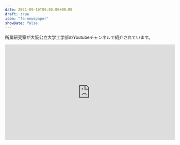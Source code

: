 ```yaml
---
date: 2021-09-16T00:00:00+09:00
draft: true
icon: "fa-newspaper"
showDate: false
---
```


所属研究室が大阪公立大学工学部のYoutubeチャンネルで紹介されています。

<iframe width="560" height="315" src="https://www.youtube-nocookie.com/embed/BBdCeKBs93c" title="YouTube video player" frameborder="0" allow="accelerometer; autoplay; clipboard-write; encrypted-media; gyroscope; picture-in-picture" allowfullscreen></iframe>